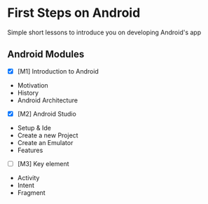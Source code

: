 # First Steps on Android 
Simple short lessons to introduce you on developing Android's app 


## Android Modules
- [x] [M1] Introduction to Android

- Motivation
- History
- Android Architecture

- [x] [M2] Android Studio
- Setup & Ide
- Create a new Project
- Create an Emulator
- Features

- [ ] [M3] Key element 
- Activity
- Intent
- Fragment

